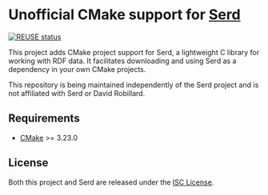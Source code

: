 <!--
SPDX-FileCopyrightText: © 2023 Joe T. Sylve, Ph.D <joe.sylve@gmail.com>

SPDX-License-Identifier: ISC
-->

# Unofficial CMake support for [Serd](https://drobilla.net/software/serd)
[![REUSE status](https://api.reuse.software/badge/github.com/jtsylve/serd-cmake)](https://api.reuse.software/info/github.com/jtsylve/serd-cmake)

This project adds CMake project support for Serd, a lightweight C library for working with RDF data. It facilitates downloading and using Serd as a dependency in your own CMake projects. 

This repository is being maintained independently of the Serd project and is not affiliated with Serd or David Robillard.


## Requirements

- [CMake](https://cmake.org/) >= 3.23.0

## License

Both this project and Serd are released under the [ISC License](https://opensource.org/license/isc-license-txt/).